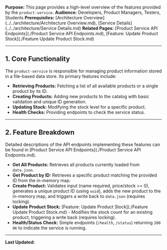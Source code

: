 **Purpose:** This page provides a high-level overview of the features provided by the `product-service`.
**Audience:** Developers, Product Managers, Testers, Students
**Prerequisites:** [Architecture Overview](../../architecture/Architecture Overview.md), [Service Details](../../architecture/Service Details.md)
**Related Pages:** [Product Service API Endpoints](./Product Service API Endpoints.md), [Feature: Update Product Stock](./Feature Update Product Stock.md)

---

## 1. Core Functionality

The `product-service` is responsible for managing product information stored in a file-based data store. Its primary features include:

*   **Retrieving Products:** Fetching a list of all available products or a single product by its ID.
*   **Creating Products:** Adding new products to the catalog with basic validation and unique ID generation.
*   **Updating Stock:** Modifying the stock level for a specific product.
*   **Health Checks:** Providing endpoints to check the service status.

---

## 2. Feature Breakdown

Detailed descriptions of the API endpoints implementing these features can be found in [Product Service API Endpoints](./Product Service API Endpoints.md).

*   **Get All Products:** Retrieves all products currently loaded from `data.json`.
*   **Get Product by ID:** Retrieves a specific product matching the provided ID from the in-memory map.
*   **Create Product:** Validates input (name required, price/stock >= 0), generates a unique product ID (using `uuid`), adds the new product to the in-memory map, and triggers a write back to `data.json` (requires locking).
*   **Update Product Stock:** [Feature: Update Product Stock](./Feature Update Product Stock.md) - Modifies the stock count for an existing product, triggering a write back (requires locking).
*   **Health/Status Check:** Simple endpoints (`/health`, `/status`) returning `200 OK` to indicate the service is running.

---

**Last Updated:**
